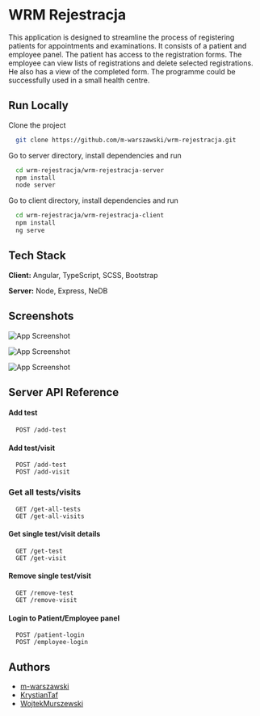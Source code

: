 
# WRM Rejestracja

This application is designed to streamline the process of registering patients for appointments and examinations. It consists of a patient and employee panel. The patient has access to the registration forms. The employee can view lists of registrations and delete selected registrations. He also has a view of the completed form. The programme could be successfully used in a small health centre.


## Run Locally

Clone the project

```bash
  git clone https://github.com/m-warszawski/wrm-rejestracja.git
```

Go to server directory, install dependencies and run

```bash
  cd wrm-rejestracja/wrm-rejestracja-server
  npm install
  node server
```

Go to client directory, install dependencies and run

```bash
  cd wrm-rejestracja/wrm-rejestracja-client
  npm install
  ng serve
```

## Tech Stack

**Client:** Angular, TypeScript, SCSS, Bootstrap

**Server:** Node, Express, NeDB


## Screenshots

![App Screenshot](https://github.com/m-warszawski/wrm-rejestracja/blob/main/Screenshot_1.png)

![App Screenshot](https://github.com/m-warszawski/wrm-rejestracja/blob/main/Screenshot_2.png)

![App Screenshot](https://github.com/m-warszawski/wrm-rejestracja/blob/main/Screenshot_3.png)



## Server API Reference

#### Add test

```http
  POST /add-test
```

#### Add test/visit

```http
  POST /add-test
  POST /add-visit
```

### Get all tests/visits

```http
  GET /get-all-tests
  GET /get-all-visits
```

#### Get single test/visit details

```http
  GET /get-test
  GET /get-visit
```

#### Remove single test/visit

```http
  GET /remove-test
  GET /remove-visit
```

#### Login to Patient/Employee panel

```http
  POST /patient-login
  POST /employee-login
```

## Authors

- [m-warszawski](https://www.github.com/m-warszawski)
- [KrystianTaf](https://www.github.com/KrystianTaf)
- [WojtekMurszewski](https://www.github.com/WojciechMurszewski)


